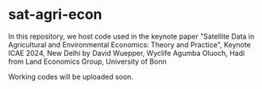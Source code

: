 # sat-agri-econ

In this repository, we host code used in the keynote paper "Satellite Data in Agricultural and Environmental Economics:
Theory and Practice", Keynote ICAE 2024, New Delhi by David Wuepper, Wyclife Agumba Oluoch, Hadi from Land Economics Group, University of Bonn

Working codes will be uploaded soon.
